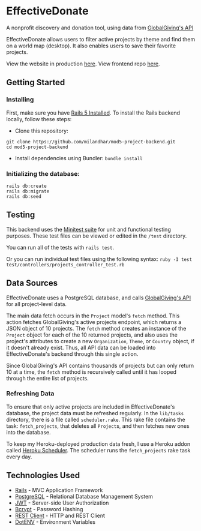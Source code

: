 # EffectiveDonate 
A nonprofit discovery and donation tool, using data from [GlobalGiving's API](https://www.globalgiving.org/api/)

EffectiveDonate allows users to filter active projects by theme and find them on a world map (desktop). It also enables users to save their favorite projects.

View the website in production [here](https://effectivedonate.herokuapp.com/).
View frontend repo [here](https://github.com/milandhar/mod5-project-frontend).

## Getting Started

### Installing 
First, make sure you have [Rails 5 Installed](https://guides.rubyonrails.org/v5.0/getting_started.html#installing-rails). 
To install the Rails backend locally, follow these steps: 
* Clone this repository: 
```
git clone https://github.com/milandhar/mod5-project-backend.git
cd mod5-project-backend
```

* Install dependencies using Bundler: 
`bundle install`

### Initializing the database: 
```
rails db:create
rails db:migrate
rails db:seed 
```

## Testing 
This backend uses the [Minitest suite](https://github.com/seattlerb/minitest) for unit and functional testing purposes. These test files can be viewed or edited in the `/test` directory. 

You can run all of the tests with `rails test`. 

Or you can run individual test files using the following syntax: `ruby -I test test/controllers/projects_controller_test.rb`

## Data Sources
EffectiveDonate uses a PostgreSQL database, and calls [GlobalGiving's API](https://www.globalgiving.org/api/) for all project-level data. 

The main data fetch occurs in the `Project` model's `fetch` method. This action fetches GlobalGiving's active projects endpoint, which returns a JSON object of 10 projects. The `fetch` method creates an instance of the `Project` object for each of the 10 returned projects, and also uses the project's attributes to create a new `Organization`, `Theme`, or `Country` object, if it doesn't already exist. Thus, all API data can be loaded into EffectiveDonate's backend through this single action. 

Since GlobalGiving's API contains thousands of projects but can only return 10 at a time, the `fetch` method is recursively called until it has looped through the entire list of projects. 

### Refreshing Data
To ensure that only active projects are included in EffectiveDonate's database, the project data must be refreshed regularly. In the `lib/tasks` directory, there is a file called `scheduler.rake`. This rake file contains the task: `fetch_projects`, that deletes all `Project`s, and then fetches new ones into the database. 

To keep my Heroku-deployed production data fresh, I use a Heroku addon called [Heroku Scheduler](https://elements.heroku.com/addons/scheduler). The scheduler runs the `fetch_projects` rake task every day. 

## Technologies Used
* [Rails](https://github.com/rails/rails) - MVC Application Framework
* [PostgreSQL](https://www.postgresql.org/) - Relational Database Management System
* [JWT](https://github.com/jwt/ruby-jwt) - Server-side User Authorization 
* [Bcrypt](https://rubygems.org/gems/bcrypt/versions/3.1.12) - Password Hashing
* [REST Client](https://rubygems.org/gems/rest-client/versions/1.8.0) - HTTP and REST Client
* [DotENV](https://rubygems.org/gems/dotenv-rails/versions/2.1.1) - Environment Variables
